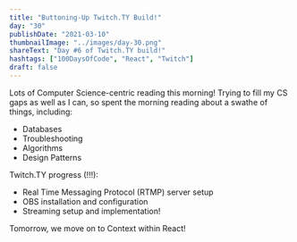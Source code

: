 ```yaml
---
title: "Buttoning-Up Twitch.TY Build!"
day: "30"
publishDate: "2021-03-10"
thumbnailImage: "../images/day-30.png"
shareText: "Day #6 of Twitch.TY build!"
hashtags: ["100DaysOfCode", "React", "Twitch"]
draft: false
---
```


Lots of Computer Science-centric reading this morning! Trying to fill my CS gaps as well as I can, so spent the morning reading about a swathe of things, including:

- Databases
- Troubleshooting
- Algorithms
- Design Patterns

Twitch.TY progress (!!!):

- Real Time Messaging Protocol (RTMP) server setup
- OBS installation and configuration
- Streaming setup and implementation!

Tomorrow, we move on to Context within React!
